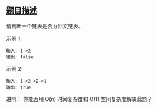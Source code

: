 ## [题目描述](https://leetcode-cn.com/problems/palindrome-linked-list/)
请判断一个链表是否为回文链表。

示例 1:
```
输入: 1->2
输出: false
```

示例 2:
```text
输入: 1->2->2->1
输出: true
```
进阶：
你能否用 O(n) 时间复杂度和 O(1) 空间复杂度解决此题？